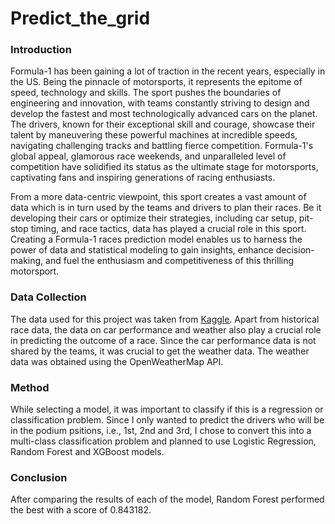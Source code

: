 # Predict_the_grid

<h3>Introduction</h3>

<p>Formula-1 has been gaining a lot of traction in the recent years, especially in the US. Being the pinnacle of motorsports, it represents the epitome of speed, technology and skills. The sport pushes the boundaries of engineering and innovation, with teams constantly striving to design and develop the fastest and most technologically advanced cars on the planet. The drivers, known for their exceptional skill and courage, showcase their talent by maneuvering these powerful machines at incredible speeds, navigating challenging tracks and battling fierce competition. Formula-1's global appeal, glamorous race weekends, and unparalleled level of competition have solidified its status as the ultimate stage for motorsports, captivating fans and inspiring generations of racing enthusiasts.</p>
<p>From a more data-centric viewpoint, this sport creates a vast amount of data which is in turn used by the teams and drivers to plan their races. Be it developing their cars or optimize their strategies, including car setup, pit-stop timing, and race tactics, data has played a crucial role in this sport.
<br>
Creating a Formula-1 races prediction model enables us to harness the power of data and statistical modeling to gain insights, enhance decision-making, and fuel the enthusiasm and competitiveness of this thrilling motorsport.</p>

<h3>Data Collection</h3>

<p>The data used for this project was taken from <a href="https://www.kaggle.com/datasets/rohanrao/formula-1-world-championship-1950-2020?select=qualifying.csv">Kaggle</a>. Apart from historical race data, the data on car performance and weather also play a crucial role in predicting the outcome of a race. Since the car performance data is not shared by the teams, it was crucial to get the weather data. The weather data was obtained using the OpenWeatherMap API.</p>

<h3>Method</h3>

<p>While selecting a model, it was important to classify if this is a regression or classification problem. Since I only wanted to predict the drivers who will be in the podium psitions, i.e., 1st, 2nd and 3rd, I chose to convert this into a multi-class classification problem and planned to use Logistic Regression, Random Forest and XGBoost models.</p>

<h3>Conclusion</h3>

<p>After comparing the results of each of the model, Random Forest performed the best with a score of 0.843182.</p>
